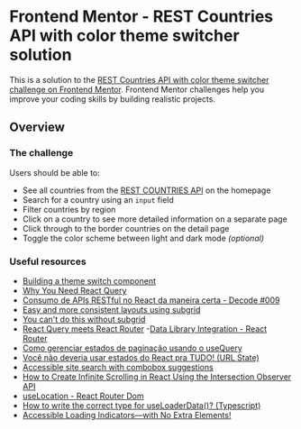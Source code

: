 # Frontend Mentor - REST Countries API with color theme switcher solution

This is a solution to the [REST Countries API with color theme switcher challenge on Frontend Mentor](https://www.frontendmentor.io/challenges/rest-countries-api-with-color-theme-switcher-5cacc469fec04111f7b848ca). Frontend Mentor challenges help you improve your coding skills by building realistic projects.

## Overview

### The challenge

Users should be able to:

- See all countries from the [REST COUNTRIES API](https://restcountries.com/) on the homepage
- Search for a country using an `input` field
- Filter countries by region
- Click on a country to see more detailed information on a separate page
- Click through to the border countries on the detail page
- Toggle the color scheme between light and dark mode _(optional)_

### Useful resources

- [Building a theme switch component](https://web.dev/articles/building/a-theme-switch-component)
- [Why You Need React Query](https://tkdodo.eu/blog/why-you-want-react-query)
- [Consumo de APIs RESTful no React da maneira certa - Decode #009](https://www.youtube.com/live/uNFB9EbQz90?si=LA9G4gJjfT-XMuD1)
- [Easy and more consistent layouts using subgrid](https://youtu.be/IIQa9f0REtM?si=-25C1AZiXU72kMEZ)
- [You can't do this without subgrid](https://youtu.be/R7aHcgIeATE?si=e2lF6u2YB46KapuV)
- [React Query meets React Router](https://tkdodo.eu/blog/react-query-meets-react-router) -[Data Library Integration - React Router](https://reactrouter.com/en/main/guides/data-libs)
- [Como gerenciar estados de paginação usando o useQuery](https://youtu.be/7zb1-pR3Jxk?si=GpE4dltcni9ct0XO)
- [Você não deveria usar estados do React pra TUDO! (URL State)](https://youtu.be/YJmcyvrJf20?si=dPMwjPA_TFr3Y9a5)
- [Accessible site search with combobox suggestions](https://www.makethingsaccessible.com/guides/accessible-site-search-with-combobox-suggestions/)
- [How to Create Infinite Scrolling in React Using the Intersection Observer API](https://www.freecodecamp.org/news/infinite-scrolling-in-react/)
- [useLocation - React Router Dom](https://reactrouter.com/en/main/hooks/use-location)
- [How to write the correct type for useLoaderData()? (Typescript)](https://github.com/remix-run/react-router/discussions/9792)
- [Accessible Loading Indicators—with No Extra Elements!](https://dockyard.com/blog/2020/03/02/accessible-loading-indicatorswith-no-extra-elements)

